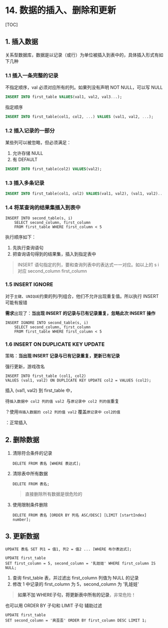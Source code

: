 # 14. 数据的插入、删除和更新

[TOC]



## 1. 插入数据

关系型数据库，数据是以记录（或行）为单位被插入到表中的，具体插入形式有如下几种

### 1.1 插入一条完整的记录

不指定顺序，val 必须对应所有的列。如果列没有声明 NOT NULL，可以写 NULL

```sql
INSERT INTO first_table VALUES(val1, val2, val3...);
```

指定顺序

```sql
INSERT INTO first_table(col1, col2, ...) VALUES (val1, val2, ...);
```



### 1.2 插入记录的一部分

某些列可以被忽略，但必须满足：

1. 允许存储 NULL
2. 有 DEFAULT

```sql
INSERT INTO first_table(col2) VALUES(val2);
```



### 1.3 插入多条记录

```sql
INSERT INTO first_table(col1, col2) VALUES(val1, val2), (val1, val2)....;
```



### 1.4 将某查询的结果集插入到表中

```mysql
INSERT INTO second_table(s, i) 
	SELECT second_column, first_column 
	FROM first_table WHERE first_column < 5
```

执行顺序如下：

1. 先执行查询语句
2. 把查询语句得到的结果集，插入到指定表中

> INSERT 语句指定的列，要和查询列表中的表达式一一对应。如以上的 s i 对应 second_column first_column



### 1.5 INSERT IGNORE

对于`主键`、`UNIQUE`约束的列/列组合，他们不允许出现重复值。所以执行 INSERT 可能有报错

**需求**出现了：**当出现 INSERT 的记录与已有记录重复，忽略此次 INSERT 操作**

```mysql
INSERT IGNORE INTO second_table(s, i) 
	SELECT second_column, first_column 
	FROM first_table WHERE first_column < 5
```



### 1.6 INSERT ON DUPLICATE KEY UPDATE

策略：**当出现 INSERT 记录与已有记录重复，更新已有记录**

强行更新，游戏改名

```mysql
INSERT INTO first_table (col1, col2) 
VALUES (val1, val2) ON DUPLICATE KEY UPDATE col2 = VALUES (col2);
```

插入 (val1, val2) 到 first_table 中，

待`插入数据中 col2 列的值 val2 `与`原记录中 col2 列的值`重复

？使用`待插入数据的 col2 列的值 val2` 覆盖`原记录中 col2的值`

：正常插入





## 2. 删除数据

1. 清除符合条件的记录

   ```mysql
   DELETE FROM 表名 [WHERE 表达式];
   ```

2. 清除表中所有数据

   ```mysql
   DELETE FROM 表名;
   ```

   > 直接删除所有数据是很危险的

3. 使用限制条件删除

   ```mysql
   DELETE FROM 表名 [ORDER BY 列名 ASC/DESC] [LIMIT [startIndex] number];
   ```

   



## 3. 更新数据

```mysql
UPDATE 表名 SET 列1 = 值1, 列2 = 值2 ... [WHERE 布尔表达式];
```

```mysql
UPDATE first_table 
SET first_column = 5, second_column = '乳娃娃' WHERE first_column IS NULL;
```

1. 查询 first_table 表，并过滤出 first_column 列值为 NULL 的记录
2. 修改 1 中记录的 first_column 为 5，second_column 为 '乳娃娃'

> **如果不加 WHERE子句，将更新表中所有的记录**，非常危险！



也可以用 ORDER BY 子句和 LIMIT 子句 辅助过滤

```mysql
UPDATE first_table 
SET second_column = '爽歪歪' ORDER BY first_column DESC LIMIT 1;
```































